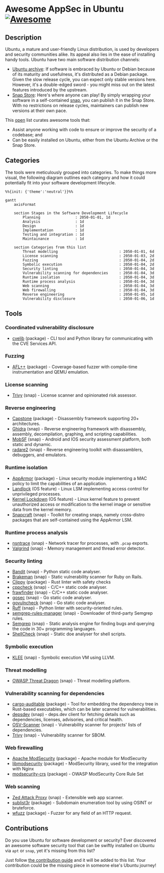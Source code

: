# Awesome AppSec in Ubuntu [![Awesome](https://awesome.re/badge.svg)](https://awesome.re)

## Description

Ubuntu, a mature and user-friendly Linux distribution, is used by developers and security communities alike. Its appeal also lies in the ease of installing handy tools. Ubuntu have two main software distribution channels:

- [Ubuntu archive](https://packages.ubuntu.com): If software is embraced by Ubuntu or Debian because of its maturity and usefulness, it's distributed as a Debian package. Given the slow release cycle, you can expect only stable versions here. However, it's a double-edged sword - you might miss out on the latest features introduced by the upstream.
- [Snap Store](https://snapcraft.io): Here's where anyone can play! By simply wrapping your software in a self-contained [snap](https://snapcraft.io/about), you can publish it in the Snap Store. With no restrictions on release cycles, maintainers can publish new versions at their own pace.

This [open](#contributions) list curates awesome tools that:

- Assist anyone working with code to ensure or improve the security of a codebase; and
- Can be easily installed on Ubuntu, either from the Ubuntu Archive or the Snap Store.

## Categories

The tools were meticulously grouped into categories. To make things more visual, the following diagram outlines each category and how it could potentially fit into your software development lifecycle.

```mermaid
%%{init: {'theme':'neutral'}}%%

gantt
    axisFormat  

    section Stages in the Software Development Lifecycle
        Planning                : 2050-01-01, 1d
        Analysis                : 1d
        Design                  : 1d
        Implementation          : 1d
        Testing and integration : 1d
        Maintainance            : 1d

    section Categories from this list
        Threat modelling                            : 2050-01-01, 6d
        License scanning                            : 2050-01-03, 2d
        Fuzzing                                     : 2050-01-04, 2d
        Symbolic execution                          : 2050-01-04, 2d
        Security linting                            : 2050-01-04, 3d
        Vulnerability scanning for dependencies     : 2050-01-04, 3d
        Runtime isolation                           : 2050-01-04, 3d
        Runtime process analysis                    : 2050-01-04, 3d
        Web scanning                                : 2050-01-04, 3d
        Web firewalling                             : 2050-01-04, 3d
        Reverse engineering                         : 2050-01-05, 1d
        Vulnerability disclosure                    : 2050-01-06, 1d
```

## Tools

### Coordinated vulnerability disclosure

- [cvelib](https://packages.ubuntu.com/search?suite=all&searchon=names&keywords=cvelib) (package) - CLI tool and Python library for communicating with the CVE Services API.

### Fuzzing

- [AFL++](https://packages.ubuntu.com/search?searchon=sourcenames&keywords=aflplusplus) (package) - Coverage-based fuzzer with compile-time instrumentation and QEMU emulation.

### License scanning

- [Trivy](https://snapcraft.io/trivy) (snap) - License scanner and opinionated risk assessor.

### Reverse engineering

- [Capstone](https://packages.ubuntu.com/search?searchon=sourcenames&keywords=capstone) (package) - Disassembly framework supporting 20+ architectures.
- [Ghidra](https://snapcraft.io/ghidra) (snap) - Reverse engineering framework with disassembly, assembly, decompilation, graphing, and scripting capabilities.
- [MobSF](https://snapcraft.io/mobsf) (snap) - Android and IOS security assessment platform, both static and dynamic.
- [radare2](https://snapcraft.io/radare2) (snap) - Reverse engineering toolkit with disassamblers, debuggers, and emulators.

### Runtime isolation

- [AppArmor](https://packages.ubuntu.com/search?searchon=sourcenames&keywords=apparmor) (package) - Linux security module implementing a MAC policy to limit the capabilities of an application.
- [Landlock](https://manpages.ubuntu.com/manpages/noble/en/man7/landlock.7.html) (OS feature) - Linux LSM implementing access control for unprivileged processes.
- [Kernel Lockdown](https://manpages.ubuntu.com/manpages/noble/man7/kernel_lockdown.7.html) (OS feature) - Linux kernel feature to prevent unauthorized access or modification to the kernel image or sensitive data from the kernel memory.
- [Snapcraft](https://snapcraft.io/snapcraft) (snap) - Toolkit for creating snaps, namely cross-distro packages that are self-contained using the AppArmor LSM.

### Runtime process analysis

- [nsntrace](https://snapcraft.io/nsntrace) (snap) - Network tracer for processes, with `.pcap` exports.
- [Valgrind](https://snapcraft.io/valgrind) (snap) - Memory management and thread error detector.

### Security linting

- [Bandit](https://snapcraft.io/bandit) (snap) - Python static code analyser.
- [Brakeman](https://snapcraft.io/brakeman) (snap) - Static vulnerability scanner for Ruby on Rails.
- [Clippy](https://packages.ubuntu.com/search?suite=all&searchon=names&keywords=rust-clippy) (package) - Rust linter with safety checks
- [cppcheck](https://snapcraft.io/cppcheck) (snap) - C/C++ static code analyser.
- [frawfinder](https://snapcraft.io/flawfinder) (snap) - C/C++ static code analyser.
- [gosec](https://snapcraft.io/gosec) (snap) - Go static code analyser.
- [govulncheck](https://snapcraft.io/govulncheck) (snap) - Go static code analyser.
- [Ruff](https://snapcraft.io/ruff) (snap) - Python linter with security-oriented rules.
- [semgrep-rules-manager](https://snapcraft.io/semgrep-rules-manager) (snap) - Downloader of third-party Semgrep rules.
- [Semgrep](https://snapcraft.io/semgrep) (snap) - Static analysis engine for finding bugs and querying the code in 30+ programming languages.
- [ShellCheck](https://snapcraft.io/shellcheck) (snap) - Static doe analyser for shell scripts.

### Symbolic execution

- [KLEE](https://snapcraft.io/klee) (snap) - Symbolic execution VM using LLVM.

### Threat modelling

- [OWASP Threat Dragon](https://snapcraft.io/threat-dragon) (snap) - Threat modelling platform.

### Vulnerability scanning for dependencies

- [cargo-auditable](https://packages.ubuntu.com/search?suite=all&keywords=cargo-auditable&searchon=names) (package) - Tool for embedding the dependency tree in Rust-based executables, which can be later scanned for vulnerabilities.
- [depsdev](https://snapcraft.io/depsdev) (snap) - deps.dev client for fetching details such as dependencies, licenses, advisories, and critical health.
- [OSV-Scanner](https://snapcraft.io/osv-scanner) (snap) - Vulnerability scanner for projects' lists of dependencies.
- [Trivy](https://snapcraft.io/trivy) (snap) - Vulnerability scanner for SBOM.

### Web firewalling

- [Apache ModSecurity](https://packages.ubuntu.com/search?searchon=names&keywords=libapache2-mod-security2) (package) - Apache module for ModSecurity
- [libmodsecurity](https://packages.ubuntu.com/search?searchon=names&keywords=libmodsecurity3) (package) - ModSecurity library, used for the integration with Nginx
- [modsecurity-crs](https://packages.ubuntu.com/search?searchon=names&keywords=modsecurity-crs) (package) - OWASP ModSecurity Core Rule Set

### Web scanning

- [Zed Attack Proxy](https://snapcraft.io/zaproxy) (snap) - Extensible web app scanner.
- [sublist3r](https://packages.ubuntu.com/search?searchon=sourcenames&keywords=sublist3r) (package) - Subdomain enumeration tool by using OSINT or bruteforce.
- [wfuzz](https://packages.ubuntu.com/search?searchon=sourcenames&keywords=wfuzz) (package) - Fuzzer for any field of an HTTP request.

## Contributions

Do you use Ubuntu for software development or security? Ever discovered an awesome software security tool that can be swiftly installed on Ubuntu via `apt` or `snap`, yet it's missing from this list?

Just follow [the contribution guide](CONTRIBUTING.md) and it will be added to this list. Your contribution could be the missing piece in someone else's Ubuntu journey!

